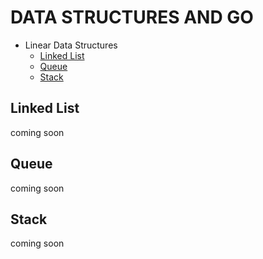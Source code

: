 # DATA STRUCTURES AND GO
- Linear Data Structures
  - [Linked List](#linked-list)
  - [Queue](#queue)
  - [Stack](#stack)

## Linked List
coming soon

## Queue
coming soon

## Stack
coming soon
